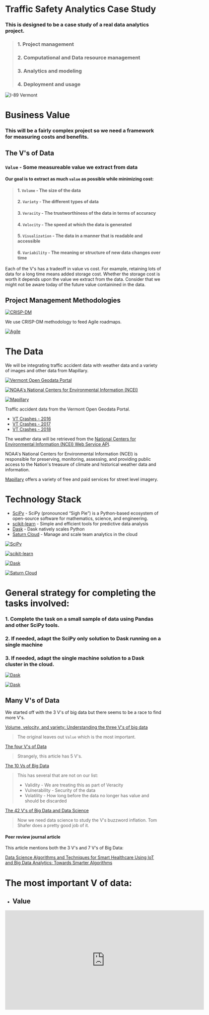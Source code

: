 # Traffic Safety Analytics Case Study

### This is designed to be a case study of a real data analytics project. 

> ### 1. Project management
> ### 2. Computational and Data resource management
> ### 3. Analytics and modeling
> ### 4. Deployment and usage

![I-89 Vermont](I-89_Vermont.jpg "I-89 Vermont")



# Business Value

### This will be a fairly complex project so we need a framework for measuring costs and benefits.

## The V's of Data

###  `Value`         - Some measureable value we extract from data

#### Our goal is to extract as much `value` as possible while minimizing cost:

> #### 1. `Volume`        - The size of the data 
> #### 2. `Variety`       - The different types of data
> #### 3. `Veracity`      - The trustworthiness of the data in terms of accuracy
> #### 4. `Velocity`      - The speed at which the data is generated
> #### 5. `Visualization` - The data in a manner that is readable and accessible
> #### 6. `Variability`   - The meaning or structure of new data changes over time

Each of the V's has a tradeoff in value vs cost. For example, retaining lots of data for a long time means added storage cost. Whether the storage cost is worth it depends upon the value we extract from the data. Consider that we might not be aware today of the future value containined in the data.




## Project Management Methodologies


[![CRISP-DM](400px-CRISP-DM_Process_Diagram.png "CRISP-DM methodology")](https://en.wikipedia.org/wiki/Cross-industry_standard_process_for_data_mining)

We use CRISP-DM methodology to feed Agile roadmaps.


[![Agile](Agile_Project_Management_by_Planbox.png "Agile methodology")](https://en.wikipedia.org/wiki/Iterative_and_incremental_development)






# The Data

We will be integrating traffic accident data with weather data and a variety of images and other data from Mapillary.

[![Vermont Open Geodata Portal](VT_geodata_portal.png "Vermont Open Geodata Portal")](http://geodata.vermont.gov/datasets/VTrans::vt-crashes-2016)

[![NOAA's National Centers for Environmental Information (NCEI)](ncei-geographic-locations-june-1-2017.jpg "NOAA's National Centers for Environmental Information (NCEI)")](https://www.ncei.noaa.gov/about)

[![Mapillary](mapillary.png "Mapillary")](https://www.mapillary.com/app/?focus=photo&pKey=ZA-8ud-IbXRzCwo9SpLVWg&lat=44.80894437688892&lng=-72.21556412955556&z=17&signs=true&detections=true)




Traffic accident data from the Vermont Open Geodata Portal.

- [VT Crashes - 2016](http://geodata.vermont.gov/datasets/VTrans::vt-crashes-2016)
- [VT Crashes - 2017](http://geodata.vermont.gov/datasets/VTrans::vt-crashes-2017)
- [VT Crashes - 2018](http://geodata.vermont.gov/datasets/VTrans::vt-crashes-2018)



The weather data will be retrieved from the [National Centers for Environmental Information (NCEI) Web Service API](https://www.ncdc.noaa.gov/cdo-web/webservices/v2).


NOAA's National Centers for Environmental Information (NCEI) is responsible for preserving, monitoring, assessing, and providing public access to the Nation's treasure of climate and historical weather data and information.



[Mapillary](https://www.mapillary.com/) offers a variety of free and paid services for street level imagery.




# Technology Stack

- [SciPy](https://www.scipy.org/) - SciPy (pronounced “Sigh Pie”) is a Python-based ecosystem of open-source software for mathematics, science, and engineering.
- [scikit-learn](https://scikit-learn.org/stable/) - Simple and efficient tools for predictive data analysis
- [Dask](https://dask.org/) - Dask natively scales Python
- [Saturn Cloud](https://www.saturncloud.io) - Manage and scale team analytics in the cloud


[![SciPy](scipy.png "SciPy")](https://www.scipy.org/)

[![scikit-learn](scikit_learn.png "scikit-learn")](https://scikit-learn.org/stable/)

[![Dask](dask.png "SciPy")](https://dask.org/)

[![Saturn Cloud](saturncloud.png "Saturn Cloud")](https://www.saturncloud.io)








# General strategy for completing the tasks involved:

### 1. Complete the task on a small sample of data using Pandas and other SciPy tools.
### 2. If needed, adapt the SciPy only solution to Dask running on a single machine
### 3. If needed, adapt the single machine solution to a Dask cluster in the cloud.


[![Dask](dask_dataframe.png "Dask")](https://dask.org//)

[![Dask](task-stream-custom-etl.gif "Dask")](https://dask.org//)



## Many V's of Data

We started off with the 3 V's of big data but there seems to be a race to find more V's.



[Volume, velocity, and variety: Understanding the three V's of big data](https://www.zdnet.com/article/volume-velocity-and-variety-understanding-the-three-vs-of-big-data/)

> The original leaves out `Value` which is the most important.


[The four V's of Data](https://www.dummies.com/careers/find-a-job/the-4-vs-of-big-data/)
>Strangely, this article has 5 V's.



[The 10 Vs of Big Data](https://tdwi.org/articles/2017/02/08/10-vs-of-big-data.aspx)

> This has several that are not on our list:
> - Validity - We are treating this as part of Veracity
> - Vulnerability - Security of the data
> - Volatility - How long before the data no longer has value and should be discarded



[The 42 V's of Big Data and Data Science](https://www.elderresearch.com/blog/42-v-of-big-data)

> Now we need data science to study the V's buzzword inflation. Tom Shafer does a pretty good job of it.



#### Peer review journal article

This article mentions both the 3 V's and 7 V's of Big Data:

[Data Science Algorithms and Techniques for Smart Healthcare Using IoT and Big Data Analytics: Towards Smarter Algorithms](https://www.researchgate.net/publication/330723399_Data_Science_Algorithms_and_Techniques_for_Smart_Healthcare_Using_IoT_and_Big_Data_Analytics_Towards_Smarter_Algorithms)





# The most important V of data:

- ## Value

<iframe width="640" height="320" src="https://embed-v1.mapillary.com/embed?version=1&filter=%5B%22all%22%5D&map_filter=%5B%22all%22%5D&map_style=Mapillary streets&image_key=H2253z5L0jAEsGcLp7amfw&x=0.5000000000000001&y=0.5&client_id=MWlUMjBCenlpLXp0OWk0NXhqODJfdzplNzcxMzc4YTZjN2Y3NzVm&style=split" frameborder="0"></iframe>

